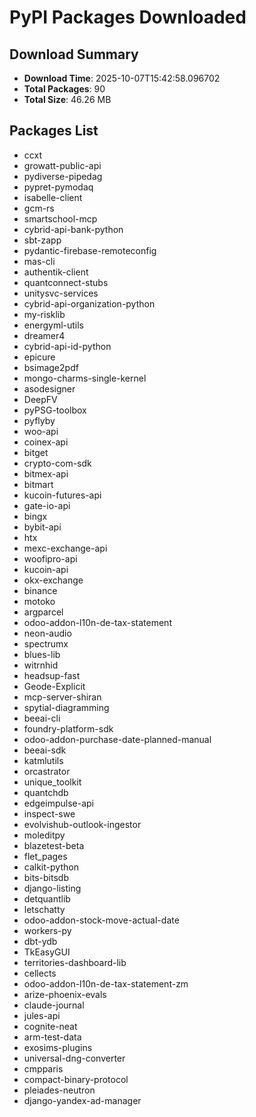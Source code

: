 # PyPI Packages Downloaded

## Download Summary
- **Download Time**: 2025-10-07T15:42:58.096702
- **Total Packages**: 90
- **Total Size**: 46.26 MB

## Packages List
- ccxt
- growatt-public-api
- pydiverse-pipedag
- pypret-pymodaq
- isabelle-client
- gcm-rs
- smartschool-mcp
- cybrid-api-bank-python
- sbt-zapp
- pydantic-firebase-remoteconfig
- mas-cli
- authentik-client
- quantconnect-stubs
- unitysvc-services
- cybrid-api-organization-python
- my-risklib
- energyml-utils
- dreamer4
- cybrid-api-id-python
- epicure
- bsimage2pdf
- mongo-charms-single-kernel
- asodesigner
- DeepFV
- pyPSG-toolbox
- pyflyby
- woo-api
- coinex-api
- bitget
- crypto-com-sdk
- bitmex-api
- bitmart
- kucoin-futures-api
- gate-io-api
- bingx
- bybit-api
- htx
- mexc-exchange-api
- woofipro-api
- kucoin-api
- okx-exchange
- binance
- motoko
- argparcel
- odoo-addon-l10n-de-tax-statement
- neon-audio
- spectrumx
- blues-lib
- witrnhid
- headsup-fast
- Geode-Explicit
- mcp-server-shiran
- spytial-diagramming
- beeai-cli
- foundry-platform-sdk
- odoo-addon-purchase-date-planned-manual
- beeai-sdk
- katmlutils
- orcastrator
- unique_toolkit
- quantchdb
- edgeimpulse-api
- inspect-swe
- evolvishub-outlook-ingestor
- moleditpy
- blazetest-beta
- flet_pages
- calkit-python
- bits-bitsdb
- django-listing
- detquantlib
- letschatty
- odoo-addon-stock-move-actual-date
- workers-py
- dbt-ydb
- TkEasyGUI
- territories-dashboard-lib
- cellects
- odoo-addon-l10n-de-tax-statement-zm
- arize-phoenix-evals
- claude-journal
- jules-api
- cognite-neat
- arm-test-data
- exosims-plugins
- universal-dng-converter
- cmpparis
- compact-binary-protocol
- pleiades-neutron
- django-yandex-ad-manager
